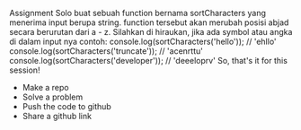 Assignment Solo
buat sebuah function bernama sortCharacters yang menerima input berupa string.
function tersebut akan merubah posisi abjad secara berurutan dari a - z.
Silahkan di hiraukan, jika ada symbol atau angka di dalam input nya
contoh:
console.log(sortCharacters('hello')); // 'ehllo'
console.log(sortCharacters('truncate')); // 'acenrttu'
console.log(sortCharacters('developer')); // 'deeeloprv'
So, that's it for this session!
- Make a repo
- Solve a problem
- Push the code to github
- Share a github link